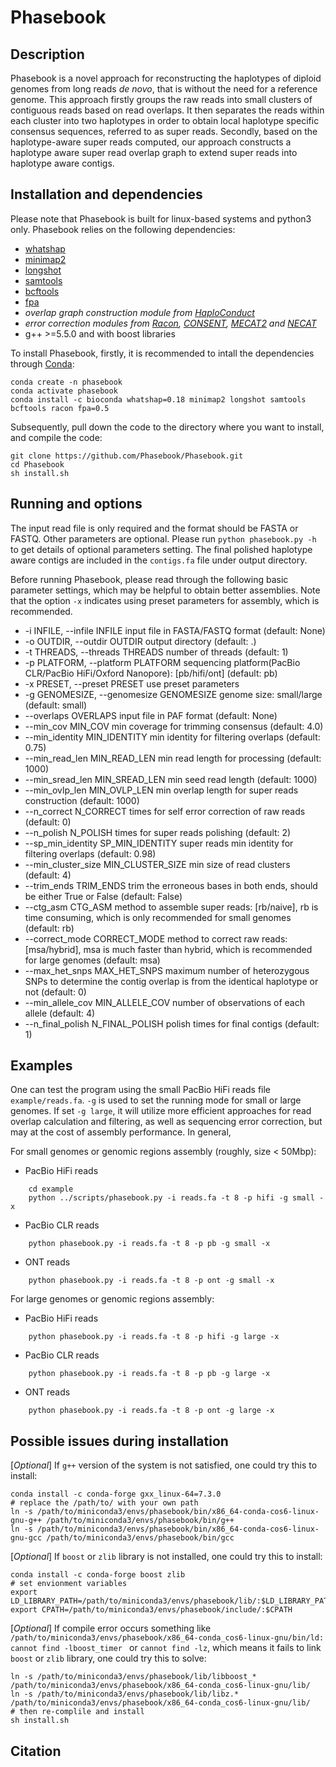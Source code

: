 # Phasebook
## Description
Phasebook is a novel approach for reconstructing the haplotypes of diploid genomes from 
long reads *de novo*, that is without the need for a reference genome. 
This approach firstly groups the raw reads into small clusters of contiguous reads based on 
read overlaps. It then separates the reads within each cluster into two haplotypes in order to 
obtain local haplotype specific consensus sequences, referred to as super reads. 
Secondly, based on the haplotype-aware super reads computed, our approach constructs a haplotype 
aware super read overlap graph to extend super reads into haplotype aware contigs.


## Installation and dependencies
Please note that Phasebook is built for linux-based systems and python3 only.
Phasebook relies on the following dependencies:
- [whatshap](https://whatshap.readthedocs.io/en/latest/)
- [minimap2](https://github.com/lh3/minimap2)
- [longshot](https://github.com/pjedge/longshot)
- [samtools](http://www.htslib.org/)
- [bcftools](https://samtools.github.io/bcftools/)
- [fpa](https://github.com/natir/fpa)
- *overlap graph construction module from [HaploConduct](https://github.com/HaploConduct/HaploConduct)*
- *error correction modules from [Racon](https://github.com/isovic/racon), 
[CONSENT](https://github.com/morispi/CONSENT), 
[MECAT2](https://github.com/xiaochuanle/MECAT2) 
and [NECAT](https://github.com/xiaochuanle/NECAT)*
- g++ >=5.5.0 and with boost libraries

To install Phasebook, firstly, it is recommended to intall the dependencies through [Conda](https://docs.conda.io/en/latest/):
```
conda create -n phasebook
conda activate phasebook
conda install -c bioconda whatshap=0.18 minimap2 longshot samtools bcftools racon fpa=0.5
```

Subsequently, pull down the code to the directory where you want to install, and compile the code:
```
git clone https://github.com/Phasebook/Phasebook.git
cd Phasebook
sh install.sh
```

## Running and options

The input read file is only required and the format should be FASTA or FASTQ. Other parameters are optional.
Please run `python phasebook.py -h` to get details of optional parameters setting. 
The final polished haplotype aware contigs are included in the `contigs.fa` file under output directory.

Before running Phasebook, please read through the following basic parameter settings, 
which may be helpful to obtain better assemblies. Note that the option `-x` indicates 
using preset parameters for assembly, which is recommended.

-  -i INFILE, --infile INFILE
                        input file in FASTA/FASTQ format (default: None)
-  -o OUTDIR, --outdir OUTDIR
                        output directory (default: .)
-  -t THREADS, --threads THREADS
                        number of threads (default: 1)
-  -p PLATFORM, --platform PLATFORM
                        sequencing platform(PacBio CLR/PacBio HiFi/Oxford
                        Nanopore): [pb/hifi/ont] (default: pb)
-  -x PRESET, --preset PRESET
                        use preset parameters
-  -g GENOMESIZE, --genomesize GENOMESIZE
                        genome size: small/large (default: small)
-  --overlaps OVERLAPS   input file in PAF format (default: None)
-  --min_cov MIN_COV     min coverage for trimming consensus (default: 4.0)
-  --min_identity MIN_IDENTITY
                        min identity for filtering overlaps (default: 0.75)
-  --min_read_len MIN_READ_LEN
                        min read length for processing (default: 1000)
-  --min_sread_len MIN_SREAD_LEN
                        min seed read length (default: 1000)
-  --min_ovlp_len MIN_OVLP_LEN
                        min overlap length for super reads construction
                        (default: 1000)
-  --n_correct N_CORRECT
                        times for self error correction of raw reads (default:
                        0)
-  --n_polish N_POLISH   times for super reads polishing (default: 2)
-  --sp_min_identity SP_MIN_IDENTITY
                        super reads min identity for filtering overlaps
                        (default: 0.98)
-  --min_cluster_size MIN_CLUSTER_SIZE
                        min size of read clusters (default: 4)
-  --trim_ends TRIM_ENDS
                        trim the erroneous bases in both ends, should be
                        either True or False (default: False)
-  --ctg_asm CTG_ASM    method to assemble super reads: [rb/naive], rb is time consuming, 
                        which is only recommended for small genomes (default: rb)
-  --correct_mode CORRECT_MODE
                        method to correct raw reads: [msa/hybrid], msa is much
                        faster than hybrid, which is recommended for large
                        genomes (default: msa)
-  --max_het_snps MAX_HET_SNPS
                        maximum number of heterozygous SNPs to determine the
                        contig overlap is from the identical haplotype or not
                        (default: 0)
-  --min_allele_cov MIN_ALLELE_COV
                        number of observations of each allele (default: 4)
-  --n_final_polish N_FINAL_POLISH
                        polish times for final contigs (default: 1)



## Examples
One can test the program using the small PacBio HiFi reads file `example/reads.fa`.
`-g` is used to set the running mode for small or large genomes. If set `-g large`, 
it will utilize more efficient approaches for read overlap calculation and filtering,
 as well as sequencing error correction, but may at the cost of assembly performance.
 In general,

For small genomes or genomic regions assembly (roughly, size < 50Mbp):
- PacBio HiFi reads
```
    cd example
    python ../scripts/phasebook.py -i reads.fa -t 8 -p hifi -g small -x 
```
- PacBio CLR reads
```
    python phasebook.py -i reads.fa -t 8 -p pb -g small -x 
```

- ONT reads
```
    python phasebook.py -i reads.fa -t 8 -p ont -g small -x 
```

For large genomes or genomic regions assembly:
- PacBio HiFi reads
```
    python phasebook.py -i reads.fa -t 8 -p hifi -g large -x 
```
- PacBio CLR reads
```
    python phasebook.py -i reads.fa -t 8 -p pb -g large -x 
```
- ONT reads
```
    python phasebook.py -i reads.fa -t 8 -p ont -g large -x 
```

## Possible issues during installation

[*Optional*] If `g++` version of the system is not satisfied, one could try this to install:
```
conda install -c conda-forge gxx_linux-64=7.3.0
# replace the /path/to/ with your own path
ln -s /path/to/miniconda3/envs/phasebook/bin/x86_64-conda-cos6-linux-gnu-g++ /path/to/miniconda3/envs/phasebook/bin/g++
ln -s /path/to/miniconda3/envs/phasebook/bin/x86_64-conda-cos6-linux-gnu-gcc /path/to/miniconda3/envs/phasebook/bin/gcc
```
[*Optional*] If `boost` or `zlib` library is not installed, one could try this to install:
```
conda install -c conda-forge boost zlib
# set envionment variables
export LD_LIBRARY_PATH=/path/to/miniconda3/envs/phasebook/lib/:$LD_LIBRARY_PATH
export CPATH=/path/to/miniconda3/envs/phasebook/include/:$CPATH
```

[*Optional*] If compile error occurs something like `/path/to/miniconda3/envs/phasebook/x86_64-conda_cos6-linux-gnu/bin/ld: cannot find -lboost_timer `
or `cannot find -lz`, 
 which means it fails to link `boost` or `zlib` library, one could try this to solve:
```
ln -s /path/to/miniconda3/envs/phasebook/lib/libboost_* /path/to/miniconda3/envs/phasebook/x86_64-conda_cos6-linux-gnu/lib/
ln -s /path/to/miniconda3/envs/phasebook/lib/libz.* /path/to/miniconda3/envs/phasebook/x86_64-conda_cos6-linux-gnu/lib/
# then re-complile and install
sh install.sh
```

## Citation
